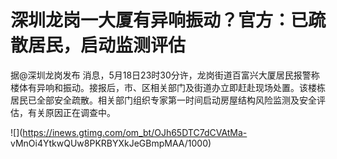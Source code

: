 # 深圳龙岗一大厦有异响振动？官方：已疏散居民，启动监测评估

据@深圳龙岗发布
消息，5月18日23时30分许，龙岗街道百富兴大厦居民报警称楼体有异响和振动。接报后，市、区相关部门及街道办立即赶赴现场处置。该楼栋居民已全部安全疏散。相关部门组织专家第一时间启动房屋结构风险监测及安全评估，有关原因正在调查中。

![](https://inews.gtimg.com/om_bt/OJh65DTC7dCVAtMa-
vMnOi4YtkwQUw8PKRBYXkJeGBmpMAA/1000)

